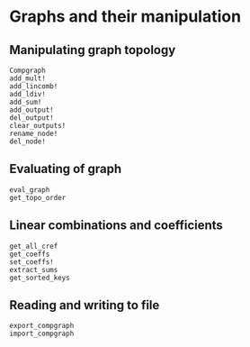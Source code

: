
# Graphs and their manipulation

## Manipulating graph topology
```@docs
Compgraph
add_mult!
add_lincomb!
add_ldiv!
add_sum!
add_output!
del_output!
clear_outputs!
rename_node!
del_node!
```

## Evaluating of graph
```@docs
eval_graph
get_topo_order
```

## Linear combinations and coefficients
```@docs
get_all_cref
get_coeffs
set_coeffs!
extract_sums
get_sorted_keys
```

## Reading and writing to file
```@docs
export_compgraph
import_compgraph
```

